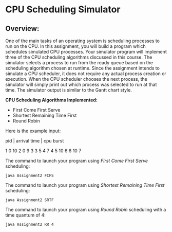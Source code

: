CPU Scheduling Simulator
=======================
Overview:
-----------
One of the main tasks of an operating system is scheduling processes to run on the CPU. In this assignment, you will build a program which schedules simulated CPU processes. Your simulator program will implement three of the CPU scheduling algorithms discussed in this course. The simulator selects a process to run from the ready queue based on the scheduling algorithm chosen at runtime. Since the assignment intends to simulate a CPU scheduler, it does not require any actual process creation or execution. When the CPU scheduler chooses the next process, the simulator will simply print out which process was selected to run at that time. The simulator output
is similar to the Gantt chart style.

**CPU Scheduling Algorithms Implemented:**
- First Come First Serve
- Shortest Remaining Time First
- Round Robin

Here is the example input:

pid | arrival time | cpu burst

1 0 10
2 0 9
3 3 5
4 7 4
5 10 6
6 10 7

The command to launch your program using *First Come First Serve* scheduling:

    java Assignment2 FCFS
    
The command to launch your program using *Shortest Remaining Time First* scheduling:

    java Assignment2 SRTF
    
The command to launch your program using *Round Robin* scheduling with a time quantum of 4:

    java Assignment2 RR 4
